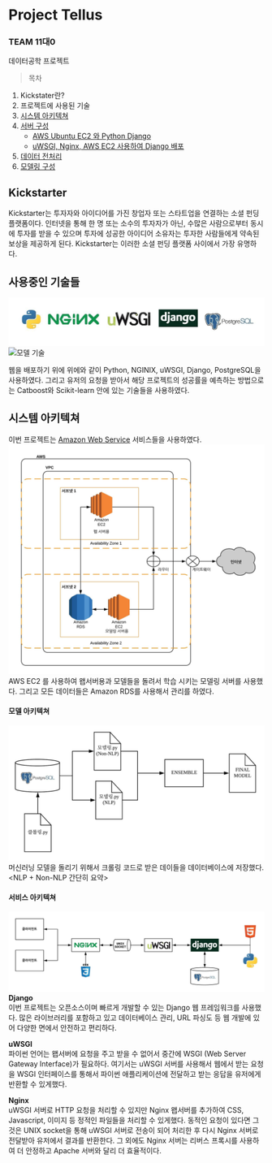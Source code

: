 Project Tellus
================

### TEAM 11대0

데이터공학 프로젝트

> 목차

1.  Kickstater란?
2.  프로젝트에 사용된 기술
3.  [시스템 아키텍쳐]()  
4.  [서버 구성]()
      - [AWS Ubuntu EC2 와 Python Django](documentation/python_django.md)
      - [uWSGI, Nginx, AWS EC2 사용하여 Django
        배포](documentation/uwsgi_nginx.md)
5.  [데이터 전처리]()  
6.  [모델링 구성]()

## Kickstarter

Kickstarter는 투자자와 아이디어를 가진 창업자 또는 스타트업을 연결하는 소셜 펀딩 플랫폼이다. 인터넷을 통해 한 명 또는
소수의 투자자가 아닌, 수많은 사람으로부터 동시에 투자를 받을 수 있으며 투자에 성공한 아이디어 소유자는 투자한 사람들에게 약속된
보상을 제공하게 된다. Kickstarter는 이러한 소셜 펀딩 플랫폼 사이에서 가장 유명하다.

## 사용중인 기술들

![왭 기술들](documentation/figures/used_soft.jpeg) ![모델
기술](documentation/figures/ml_soft.jpeg)

웹을 배포하기 위에 위에와 같이 Python, NGINIX, uWSGI, Django, PostgreSQL을 사용하였다. 그리고
유저의 요청을 받아서 해당 프로젝트의 성공률을 예측하는 방법으로는 Catboost와 Scikit-learn 안에 있는 기술들을
사용하였다.

## 시스템 아키텍쳐

이번 프로젝트는 [Amazon Web Service](https://aws.amazon.com/ko/) 서비스들을 사용하였다.
![시스템 아키텍쳐](documentation/figures/aws_arch.jpeg) AWS EC2 를 사용하여 왭서버용과
모델들을 돌려서 학습 시키는 모델링 서버를 사용했다. 그리고 모든 데이터들은 Amazon RDS를 사용해서 관리를
하였다.

#### 모델 아키텍쳐

![모델 아키텍쳐](documentation/figures/model_arch.jpeg) 머신러닝 모델을 돌리기 위해서 크롤링
코드로 받은 데이들을 데이터베이스에 저장했다. \<NLP + Non-NLP 간단히 요약\>

#### 서비스 아키텍쳐

![서비스 아키텍쳐](documentation/figures/web_arch.jpeg) **Django**  
이번 프로젝트는 오픈소스이며 빠르게 개발할 수 있는 Django 웹 프레임워크를 사용했다. 많은 라이브러리를 포함하고 있고
데이터베이스 관리, URL 파싱도 등 웹 개발에 있어 다양한 면에서 안전하고 편리하다.

**uWSGI**  
파이썬 언어는 왭서버에 요청을 주고 받을 수 없어서 중간에 WSGI (Web Server Gateway Interface)가
필요하다. 여기서는 uWSGI 서버를 사용해서 웹에서 받는 요청을 WSGI 인터페이스를 통해서 파이썬 애플리케이션에
전달하고 받는 응답을 유저에게 반환할 수 있게했다.

**Nginx**  
uWSGI 서버로 HTTP 요청을 처리할 수 있지만 Nginx 왭서버를 추가하여 CSS, Javascript, 이미지 등 정적인
파일들을 처리할 수 있게했다. 동적인 요청이 있다면 그것은 UNIX socket을 통해 uWSGI 서버로 전송이 되어 처리한
후 다시 Nginx 서버로 전달받아 유저에서 결과를 반환한다. 그 외에도 Nginx 서버는 리버스 프록시를 사용하여 더
안정하고 Apache 서버와 달리 더 효율적이다.
